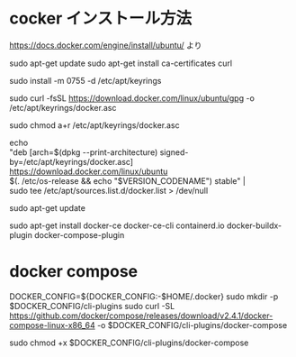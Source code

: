# cocker  インストール方法

https://docs.docker.com/engine/install/ubuntu/  より

sudo apt-get update
sudo apt-get install ca-certificates curl

sudo install -m 0755 -d /etc/apt/keyrings

sudo curl -fsSL https://download.docker.com/linux/ubuntu/gpg -o /etc/apt/keyrings/docker.asc

sudo chmod a+r /etc/apt/keyrings/docker.asc

echo \
  "deb [arch=$(dpkg --print-architecture) signed-by=/etc/apt/keyrings/docker.asc] https://download.docker.com/linux/ubuntu \
  $(. /etc/os-release && echo "$VERSION_CODENAME") stable" | \
  sudo tee /etc/apt/sources.list.d/docker.list > /dev/null

  sudo apt-get update


  sudo apt-get install docker-ce docker-ce-cli containerd.io docker-buildx-plugin docker-compose-plugin


 # docker compose
 DOCKER_CONFIG=${DOCKER_CONFIG:-$HOME/.docker}
 sudo mkdir -p $DOCKER_CONFIG/cli-plugins
 sudo curl -SL https://github.com/docker/compose/releases/download/v2.4.1/docker-compose-linux-x86_64 -o $DOCKER_CONFIG/cli-plugins/docker-compose

 sudo chmod +x $DOCKER_CONFIG/cli-plugins/docker-compose
